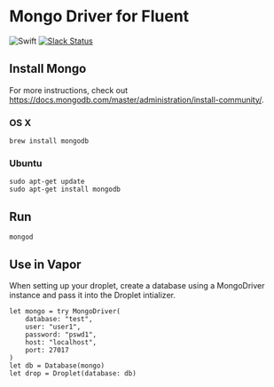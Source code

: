 # Mongo Driver for Fluent

![Swift](http://img.shields.io/badge/swift-3.1-brightgreen.svg)
[![Slack Status](http://vapor.team/badge.svg)](http://vapor.team)

## Install Mongo

For more instructions, check out https://docs.mongodb.com/master/administration/install-community/.

### OS X

```shell
brew install mongodb
```

### Ubuntu

```shell
sudo apt-get update
sudo apt-get install mongodb
```

## Run

```shell
mongod
```

## Use in Vapor

When setting up your droplet, create a database using a MongoDriver instance and pass it into the Droplet intializer.

```
let mongo = try MongoDriver(
	database: "test",
	user: "user1",
	password: "pswd1",
	host: "localhost",
	port: 27017
)
let db = Database(mongo)
let drop = Droplet(database: db)
```

